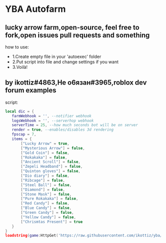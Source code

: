 # YBA Autofarm

lucky arrow farm,open-source, feel free to fork,open issues pull requests and something
---

how to use:
- 1.Create empty file in your 'autoexec' folder
- 2.Put script into file and change settings if you want
- 3.Voilà!

by ikottiz#4863,Не о6язан#3965,roblox dev forum examples
-
script:
```lua
local dic = {
   farmWebhook = '', --notifier webhook
   logsWebhook = '', --serverhop webhook
   serverTime = 25, --how much seconds bot will be on server
   render = true, --enables/disables 3d rendering
   fpscap = 7,
   items = {
       ["Lucky Arrow" = true,
       ["Mysterious Arrow"] = false,
       ["Gold Coin"] = false,
       ["Rokakaka"] = false,
       ["Ancient Scroll"] = false,
       ["Zepeli Headband"] = false,
       ["Quinton gloves"] = false,
       ["Dio diary"] = false,
       ["Ribcage"] = false,
       ["Steel Ball"] = false,
       ["Diamond"] = false,
       ["Stone Mask"] = false,
       ["Pure Rokakaka"] = false,
       ["Red Candy"] = false,
       ["Blue Candy"] = false,
       ["Green Candy"] = false,
       ["Yellow Candy"] = false,
       ["Chrismtas Present"] = true
   }
}
loadstring(game:HttpGet('https://raw.githubusercontent.com/ikottiz/yba/main/main'))()
```
